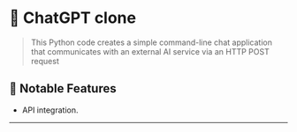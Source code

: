 # 🧩 ChatGPT clone

> This Python code creates a simple command-line chat application that communicates with an external AI service via an HTTP POST request

## 🚀 Notable Features
- API integration.

---
